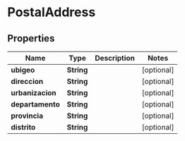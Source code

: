 
# PostalAddress

## Properties
Name | Type | Description | Notes
------------ | ------------- | ------------- | -------------
**ubigeo** | **String** |  |  [optional]
**direccion** | **String** |  |  [optional]
**urbanizacion** | **String** |  |  [optional]
**departamento** | **String** |  |  [optional]
**provincia** | **String** |  |  [optional]
**distrito** | **String** |  |  [optional]



